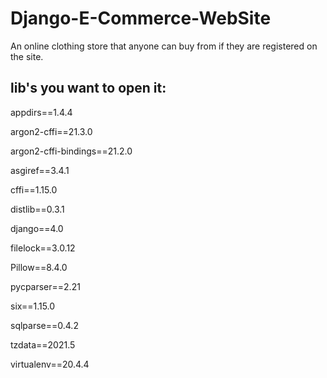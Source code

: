 # Django-E-Commerce-WebSite
An online clothing store that anyone can buy from if they are registered on the site.
## lib's you want to open it:
appdirs==1.4.4

argon2-cffi==21.3.0

argon2-cffi-bindings==21.2.0

asgiref==3.4.1

cffi==1.15.0

distlib==0.3.1

django==4.0

filelock==3.0.12

Pillow==8.4.0

pycparser==2.21

six==1.15.0

sqlparse==0.4.2

tzdata==2021.5

virtualenv==20.4.4

